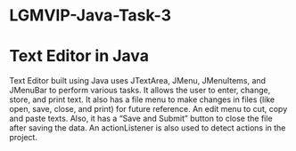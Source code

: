 # LGMVIP-Java-Task-3
# Text Editor in Java
Text Editor built using Java uses JTextArea, JMenu, JMenuItems, and JMenuBar to perform various tasks. It allows the user to enter, change, store, and print text. It also has a file menu to make changes in files (like open, save, close, and print) for future reference. An edit menu to cut, copy and paste texts. Also, it has a “Save and Submit” button to close the file after saving the data. An actionListener is also used to detect actions in the project.
